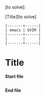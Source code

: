 [to solve]:

[Title][to solve]

```
|-------+------|
| emacs | GVIM |
|-------+------|
|       |      |
|-------+------|
```

# Title



**Start file**

```

```

**End file**

```

```